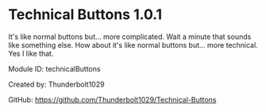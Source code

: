 # Technical Buttons 1.0.1

It's like normal buttons but... more complicated. Wait a minute that sounds like something else. How about it's like normal buttons but... more technical. Yes I like that.

Module ID: technicalButtons

Created by: Thunderbolt1029

GitHub: https://github.com/Thunderbolt1029/Technical-Buttons
